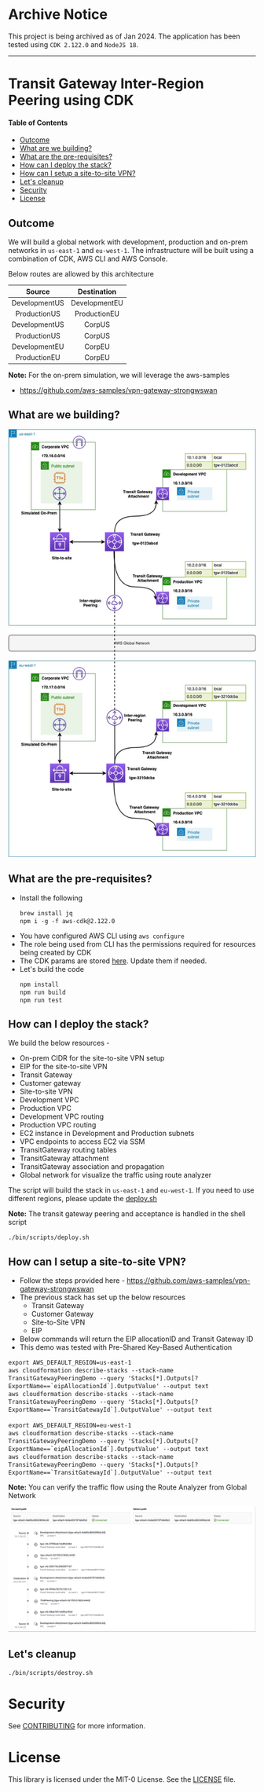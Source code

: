 # Archive Notice

This project is being archived as of Jan 2024. The application has been tested using `CDK 2.122.0` and `NodeJS 18`.

---

# Transit Gateway Inter-Region Peering using CDK

#### Table of Contents

* [Outcome](#Outcome)
* [What are we building?](#what-are-we-building)
* [What are the pre-requisites?](#what-are-the-pre-requisites)
* [How can I deploy the stack?](#how-can-i-deploy-the-stack)
* [How can I setup a site-to-site VPN?](#how-can-i-setup-a-site-to-site-vpn)
* [Let's cleanup](#lets-cleanup)
* [Security](#security)
* [License](#license)

## Outcome

We will build a global network with development, production and on-prem networks in `us-east-1`
and `eu-west-1`. The infrastructure will be built using a combination of CDK, AWS CLI and AWS
Console.

Below routes are allowed by this architecture

|     Source    |  Destination  |
|:-------------:|:-------------:|
| DevelopmentUS | DevelopmentEU |
| ProductionUS  | ProductionEU  |
| DevelopmentUS | CorpUS        |
| ProductionUS  | CorpUS        |
| DevelopmentEU | CorpEU        |
| ProductionEU  | CorpEU        |

**Note:** For the on-prem simulation, we will leverage the aws-samples

- https://github.com/aws-samples/vpn-gateway-strongwswan

## What are we building?

![Architecture](images/Architecture.jpg)

## What are the pre-requisites?

* Install the following
  ```shell
  brew install jq
  npm i -g -f aws-cdk@2.122.0
  ```
* You have configured AWS CLI using `aws configure`
* The role being used from CLI has the permissions required for resources being created by CDK
* The CDK params are stored [here](bin/data/params.json). Update them if needed.
* Let's build the code
  ```shell
  npm install
  npm run build
  npm run test
  ```

## How can I deploy the stack?

We build the below resources -

* On-prem CIDR for the site-to-site VPN setup
* EIP for the site-to-site VPN
* Transit Gateway
* Customer gateway
* Site-to-site VPN
* Development VPC
* Production VPC
* Development VPC routing
* Production VPC routing
* EC2 instance in Development and Production subnets
* VPC endpoints to access EC2 via SSM
* TransitGateway routing tables
* TransitGateway attachment
* TransitGateway association and propagation
* Global network for visualize the traffic using route analyzer

The script will build the stack in `us-east-1` and `eu-west-1`.
If you need to use different regions, please update the [deploy.sh](bin/scripts/deploy.sh)

**Note:** The transit gateway peering and acceptance is handled in the shell script

```shell
./bin/scripts/deploy.sh
```

## How can I setup a site-to-site VPN?

* Follow the steps provided here - https://github.com/aws-samples/vpn-gateway-strongwswan
* The previous stack has set up the below resources
    * Transit Gateway
    * Customer Gateway
    * Site-to-Site VPN
    * EIP
* Below commands will return the EIP allocationID and Transit Gateway ID
* This demo was tested with Pre-Shared Key-Based Authentication

```shell
export AWS_DEFAULT_REGION=us-east-1
aws cloudformation describe-stacks --stack-name TransitGatewayPeeringDemo --query 'Stacks[*].Outputs[?ExportName==`eipAllocationId`].OutputValue' --output text
aws cloudformation describe-stacks --stack-name TransitGatewayPeeringDemo --query 'Stacks[*].Outputs[?ExportName==`TransitGatewayId`].OutputValue' --output text

export AWS_DEFAULT_REGION=eu-west-1
aws cloudformation describe-stacks --stack-name TransitGatewayPeeringDemo --query 'Stacks[*].Outputs[?ExportName==`eipAllocationId`].OutputValue' --output text
aws cloudformation describe-stacks --stack-name TransitGatewayPeeringDemo --query 'Stacks[*].Outputs[?ExportName==`TransitGatewayId`].OutputValue' --output text

```

**Note:** You can verify the traffic flow using the Route Analyzer from Global Network

![Route-Analyzer](images/Route-Analyzer.png)

## Let's cleanup

```shell
./bin/scripts/destroy.sh
```

# Security

See [CONTRIBUTING](CONTRIBUTING.md#security-issue-notifications) for more information.

# License

This library is licensed under the MIT-0 License. See the [LICENSE](LICENSE) file.

